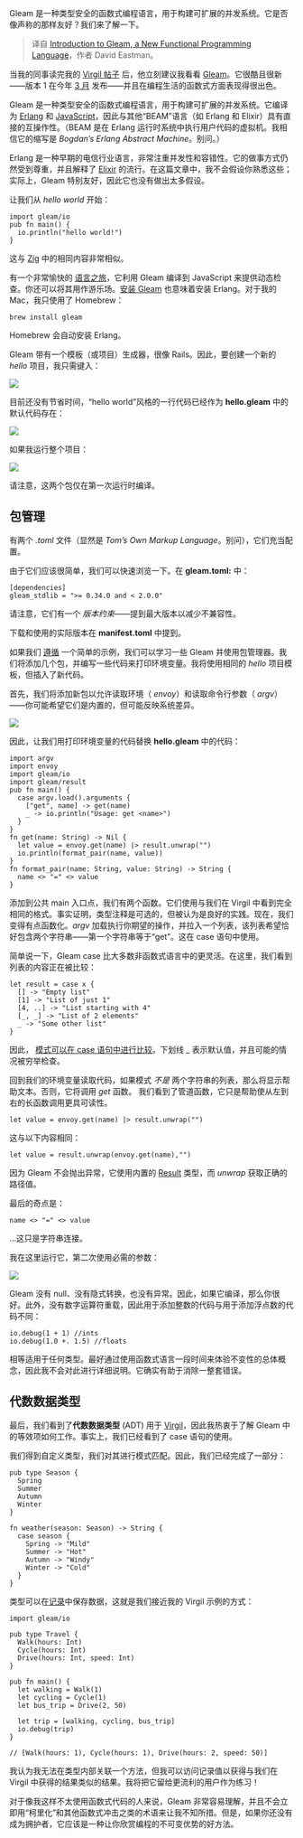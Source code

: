 
<!--
title: Gleam，一种新的函数式编程语言简介
cover: https://cdn.thenewstack.io/media/2024/06/5af404eb-getty-images-n7fry417ibk-unsplash.jpg
-->

Gleam 是一种类型安全的函数式编程语言，用于构建可扩展的并发系统。它是否像声称的那样友好？我们来了解一下。

> 译自 [Introduction to Gleam, a New Functional Programming Language](https://thenewstack.io/introduction-to-gleam-a-new-functional-programming-language/)，作者 David Eastman。

当我的同事读完我的 [Virgil 帖子](https://thenewstack.io/introduction-to-virgil-a-new-language-by-wasms-co-creator/) 后，他立刻建议我看看 [Gleam](http://gleam.run)。它很酷且很新——版本 1 在今年 [3 月](https://gleam.run/news/gleam-version-1/) 发布——并且在编程生活的函数式方面表现得很出色。

Gleam 是一种类型安全的函数式编程语言，用于构建可扩展的并发系统。它编译为 [Erlang](https://thenewstack.io/past-present-future-erlang/) 和 [JavaScript](https://thenewstack.io/javascript/)，因此与其他“BEAM”语言（如 Erlang 和 Elixir）具有直接的互操作性。（BEAM 是在 Erlang 运行时系统中执行用户代码的虚拟机。我相信它的缩写是 *Bogdan’s Erlang Abstract Machine*。别问。）

Erlang 是一种早期的电信行业语言，非常注重并发性和容错性。它的做事方式仍然受到尊重，并且解释了 [Elixir](https://thenewstack.io/past-present-future-erlang/) 的流行。在这篇文章中，我不会假设你熟悉这些；实际上，Gleam 特别友好，因此它也没有做出太多假设。

让我们从 *hello world* 开始：

```
import gleam/io
pub fn main() {
  io.println("hello world!")
}
```

这与 [Zig](https://thenewstack.io/introduction-to-zig-a-potential-heir-to-c/) 中的相同内容非常相似。

有一个非常愉快的 [语言之旅](https://tour.gleam.run/)，它利用 Gleam 编译到 JavaScript 来提供动态检查。你还可以将其用作游乐场。[安装 Gleam](https://gleam.run/getting-started/installing/) 也意味着安装 Erlang。对于我的 Mac，我只使用了 Homebrew：

```
brew install gleam
```

Homebrew 会自动安装 Erlang。

Gleam 带有一个模板（或项目）生成器，很像 Rails。因此，要创建一个新的 *hello* 项目，我只需键入：

![](https://cdn.thenewstack.io/media/2024/06/fdccb73c-untitled-1024x287.png)

目前还没有节省时间，“hello world”风格的一行代码已经作为 **hello.gleam** 中的默认代码存在：

![](https://cdn.thenewstack.io/media/2024/06/46950080-untitled-1-1024x485.png)

如果我运行整个项目：

![](https://cdn.thenewstack.io/media/2024/06/8d6b90f1-untitled-2.png)

请注意，这两个包仅在第一次运行时编译。

## 包管理

有两个 *.toml* 文件（显然是 *Tom’s Own Markup Language*。别问），它们充当配置。

由于它们应该很简单，我们可以快速浏览一下。在 **gleam.toml:** 中：

```
[dependencies]
gleam_stdlib = ">= 0.34.0 and < 2.0.0"
```

请注意，它们有一个 *版本约束*——提到最大版本以减少不兼容性。

下载和使用的实际版本在 **manifest.toml** 中提到。

如果我们 [遵循](https://gleam.run/writing-gleam/) 一个简单的示例，我们可以学习一些 Gleam 并使用包管理器。我们将添加几个包，并编写一些代码来打印环境变量。我将使用相同的 *hello* 项目模板，但插入了新代码。

首先，我们将添加新包以允许读取环境（ *envoy*）和读取命令行参数（ *argv*）——你可能希望它们是内置的，但可能反映系统差异。

![](https://cdn.thenewstack.io/media/2024/06/9e1aeef7-untitled-3-1024x327.png)

因此，让我们用打印环境变量的代码替换 **hello.gleam** 中的代码：

```
import argv
import envoy
import gleam/io
import gleam/result
pub fn main() {
  case argv.load().arguments {
    ["get", name] -> get(name)
    _ -> io.println("Usage: get <name>")
  }
}
fn get(name: String) -> Nil {
  let value = envoy.get(name) |> result.unwrap("")
  io.println(format_pair(name, value))
}
fn format_pair(name: String, value: String) -> String {
  name <> "=" <> value
}
```

添加到公共 main 入口点，我们有两个函数。它们使用与我们在 Virgil 中看到完全相同的格式。事实证明，类型注释是可选的，但被认为是良好的实践。现在，我们变得有点函数化。*argv* 加载执行你期望的操作，并拉入一个列表，该列表希望恰好包含两个字符串——第一个字符串等于“get”。这在 case 语句中使用。

简单说一下，Gleam case 比大多数非函数式语言中的更灵活。在这里，我们看到列表的内容正在被比较：

```
let result = case x {
  [] -> "Empty list"
  [1] -> "List of just 1"
  [4, ..] -> "List starting with 4"
  [_, _] -> "List of 2 elements"
  _ -> "Some other list"
}
```

因此， [模式可以在 case 语句中进行比较](https://tour.gleam.run/flow-control/list-patterns/)。下划线 _ 表示默认值，并且可能的情况被穷举检查。

回到我们的环境变量读取代码，如果模式 *不是* 两个字符串的列表，那么将显示帮助文本。否则，它将调用 *get* 函数。
我们看到了管道函数，它只是帮助使从左到右的长函数调用更具可读性。

```
let value = envoy.get(name) |> result.unwrap("")
```

这与以下内容相同：

```
let value = result.unwrap(envoy.get(name),"")
```

因为 Gleam 不会抛出异常，它使用内置的 [Result](https://tour.gleam.run/data-types/results/) 类型，而 *unwrap* 获取正确的路径值。

最后的奇点是：

```
name <> "=" <> value
```


…这只是字符串连接。

我在这里运行它，第二次使用必需的参数：

![](https://cdn.thenewstack.io/media/2024/06/04b7dd5e-untitled-4.png)

Gleam 没有 null、没有隐式转换，也没有异常。因此，如果它编译，那么你很好。此外，没有数字运算符重载，因此用于添加整数的代码与用于添加浮点数的代码不同：

```
io.debug(1 + 1) //ints
io.debug(1.0 +. 1.5) //floats
```

相等适用于任何类型。最好通过使用函数式语言一段时间来体验不变性的总体概念，因此我不会对此进行详细说明。它确实有助于消除一整套错误。

## 代数数据类型

最后，我们看到了**代数数据类型** (ADT) 用于 [Virgil](https://thenewstack.io/introduction-to-virgil-a-new-language-by-wasms-co-creator/)，因此我热衷于了解 Gleam 中的等效项如何工作。事实上，我们已经看到了
case 语句的使用。

我们得到自定义类型，我们对其进行模式匹配。因此，我们已经完成了一部分：

```
pub type Season { 
  Spring 
  Summer
  Autumn  
  Winter 
} 
 
fn weather(season: Season) -> String { 
  case season { 
    Spring -> "Mild" 
    Summer -> "Hot" 
    Autumn -> "Windy" 
    Winter -> "Cold" 
  } 
}
```


类型可以在[记录](https://tour.gleam.run/data-types/records/)中保存数据，这就是我们接近我的 Virgil 示例的方式：

```
import gleam/io
 
pub type Travel {
  Walk(hours: Int)
  Cycle(hours: Int)
  Drive(hours: Int, speed: Int)
}
 
pub fn main() {
  let walking = Walk(1)
  let cycling = Cycle(1)
  let bus_trip = Drive(2, 50)
 
  let trip = [walking, cycling, bus_trip]
  io.debug(trip)
}
 
// [Walk(hours: 1), Cycle(hours: 1), Drive(hours: 2, speed: 50)]
```

我认为我无法在类型内部关联一个方法，但我可以访问记录值以获得与我们在 Virgil 中获得的结果类似的结果。我将把它留给更流利的用户作为练习！

对于像我这样不太使用函数式代码的人来说，Gleam 非常容易理解，并且不会立即用“柯里化”和其他函数式冲击之类的术语来让我不知所措。但是，如果你还没有成为拥护者，它应该是一种让你欣赏编程的不可变优势的好方法。
